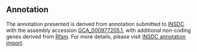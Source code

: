 

Annotation
----------

The annotation presented is derived from annotation submitted to
[INSDC](http://www.insdc.org) with the assembly accession
[GCA\_000977205.1](http://www.ebi.ac.uk/ena/data/view/GCA_000977205.1),
with additional non-coding genes derived from
[Rfam](http://rfam.xfam.org/). For more details, please visit [INSDC
annotation
import](http://ensemblgenomes.org/info/data/insdc_annotation).

